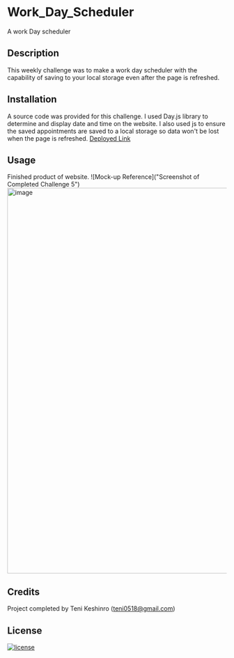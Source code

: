 # Work_Day_Scheduler
A work Day scheduler

## Description

This weekly challenge was to make a work day scheduler with the capability of saving to your local storage even after the page is refreshed.




## Installation
A source code was provided for this challenge. I used Day.js library to determine and display date and time on the website. I also used js to ensure the saved appointments are saved to a local storage so data won't be lost when the page is refreshed.
[Deployed Link](https://teniife.github.io/challenge-2/)

## Usage

Finished product of website. 
![Mock-up Reference]("Screenshot of Completed Challenge 5")
<img width="886" alt="image" src="https://user-images.githubusercontent.com/101995302/213338953-88489681-47d3-4670-8ee7-302855ae79a0.png">


## Credits

Project completed by Teni Keshinro (teni0518@gmail.com)


## License

[![license](https://img.shields.io/github/license/DAVFoundation/captain-n3m0.svg?style=flat-square)](https://github.com/DAVFoundation/captain-n3m0/blob/master/LICENSE)

